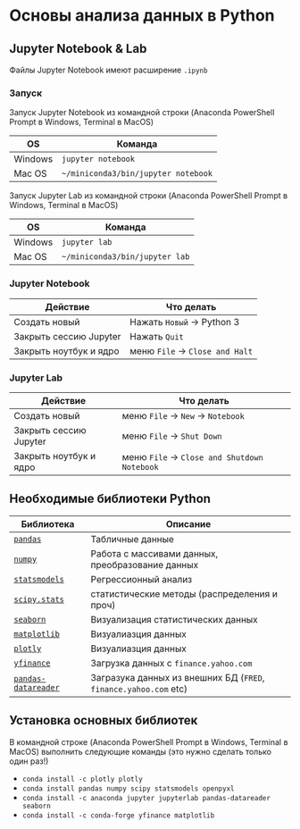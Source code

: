 # Основы анализа данных в Python

## Jupyter Notebook & Lab

Файлы Jupyter Notebook имеют расширение `.ipynb`

### Запуск

Запуск Jupyter Notebook из командной строки (Anaconda PowerShell Prompt в Windows, Terminal в MacOS) 

|OS|Команда|
|-|-|
|Windows|`jupyter notebook`|
|Mac OS|`~/miniconda3/bin/jupyter notebook`|

Запуск Jupyter Lab из командной строки (Anaconda PowerShell Prompt в Windows, Terminal в MacOS) 

|OS|Команда|
|-|-|
|Windows|`jupyter lab`|
|Mac OS|`~/miniconda3/bin/jupyter lab`|

### Jupyter Notebook

|Действие|Что делать|
|-|-|
|Создать новый|Нажать `Новый` -> Python 3|
|Закрыть сессию Jupyter|Нажать `Quit`|
|Закрыть ноутбук и ядро|меню `File` -> `Close and Halt`|

### Jupyter Lab

|Действие|Что делать|
|-|-|
|Создать новый|меню `File` -> `New` -> `Notebook`|
|Закрыть сессию Jupyter|меню `File` -> `Shut Down`|
|Закрыть ноутбук и ядро|меню `File` -> `Close and Shutdown Notebook`|

## Необходимые библиотеки Python

|Библиотека|Описание|
|-|-|
|[`pandas`](https://pandas.pydata.org)|Табличные данные|
|[`numpy`](https://numpy.org)|Работа с массивами данных, преобразование данных|
|[`statsmodels`](https://www.statsmodels.org)|Регрессионный анализ|
|[`scipy.stats`](https://docs.scipy.org/doc/scipy/reference/stats.html)|статистические методы (распределения и проч)|
|[`seaborn`](https://seaborn.pydata.org)|Визуализация статистических данных|
|[`matplotlib`](https://matplotlib.org)|Визуалиазция данных|
|[`plotly`](https://plotly.com/python/)|Визуалиазция данных|
|[`yfinance`](https://github.com/ranaroussi/yfinance)|Загрузка данных с `finance.yahoo.com`|
|[`pandas-datareader`](https://pandas-datareader.readthedocs.io/en/latest/)|Загразука данных из внешних БД (`FRED`, `finance.yahoo.com` etc)|

## Установка основных библиотек

В командной строке (Anaconda PowerShell Prompt в Windows, Terminal в MacOS) выполнить следующие команды (это нужно сделать только один раз!)

- `conda install -c plotly plotly`
- `conda install pandas numpy scipy statsmodels openpyxl`
- `conda install -c anaconda jupyter jupyterlab pandas-datareader seaborn`
- `conda install -c conda-forge yfinance matplotlib`
